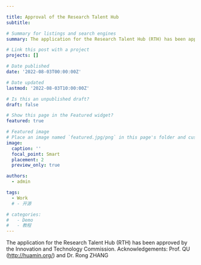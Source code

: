 ```yaml
---

title: Approval of the Research Talent Hub
subtitle: 

# Summary for listings and search engines
summary: The application for the Research Talent Hub (RTH) has been approved by the Innovation and Technology Commission. 

# Link this post with a project
projects: []

# Date published
date: '2022-08-03T00:00:00Z'

# Date updated
lastmod: '2022-08-03T10:00:00Z'

# Is this an unpublished draft?
draft: false

# Show this page in the Featured widget?
featured: true

# Featured image
# Place an image named `featured.jpg/png` in this page's folder and customize its options here.
image:
  caption: ''
  focal_point: Smart
  placement: 2
  preview_only: true

authors:
  - admin

tags:
  - Work
  # - 开源

# categories:
#   - Demo
#   - 教程
---
```

The application for the Research Talent Hub (RTH) has been approved by the Innovation and Technology Commission. 
Acknowledgements: Prof. QU (http://huamin.org/) and Dr. Rong ZHANG



<!-- 
## Overview

Are you David? -->


